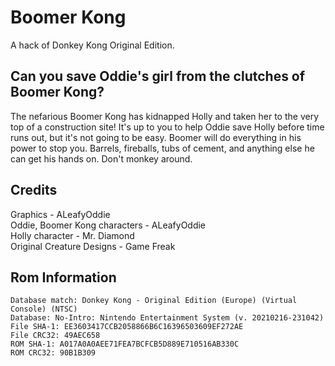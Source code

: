 # Boomer Kong
A hack of Donkey Kong Original Edition.

## Can you save Oddie's girl from the clutches of Boomer Kong?

The nefarious Boomer Kong has kidnapped Holly and taken her to the very top of a construction site! It's up to you to help Oddie save Holly before time runs out, but it's not going to be easy. Boomer will do everything in his power to stop you. Barrels, fireballs, tubs of cement, and anything else he can get his hands on. Don't monkey around.

## Credits
Graphics - ALeafyOddie  
Oddie, Boomer Kong characters - ALeafyOddie  
Holly character - Mr. Diamond  
Original Creature Designs - Game Freak  

## Rom Information
    Database match: Donkey Kong - Original Edition (Europe) (Virtual Console) (NTSC)
    Database: No-Intro: Nintendo Entertainment System (v. 20210216-231042)
    File SHA-1: EE3603417CCB2058866B6C16396503609EF272AE
    File CRC32: 49AEC658
    ROM SHA-1: A017A0A0AEE71FEA7BCFCB5D889E710516AB330C
    ROM CRC32: 90B1B309
